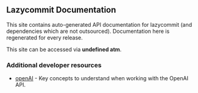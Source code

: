## Lazycommit Documentation

This site contains auto-generated API documentation for lazycommit (and dependencies which are not outsourced). Documentation here is regenerated for every release.

This site can be accessed via **undefined atm**.

### Additional developer resources
 - [openAI](https://platform.openai.com/docs/concepts) - Key concepts to understand when working with the OpenAI API.